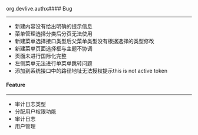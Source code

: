 org.devlive.authx#### Bug

---

- 新建内容没有给出明确的提示信息
- 菜单管理选择分类后分页无法使用
- 新建菜单选择接口类型后父菜单类型没有根据选择的类型修改
- 新建菜单页面选择框与主题不协调
- 页面未进行国际化完整
- 左侧菜单无法进行单菜单跳转问题
- 添加到系统接口中的路径地址无法授权提示this is not active token

#### Feature

---

- 审计日志类型
- 分配用户权限功能
- 审计日志
- 用户管理
